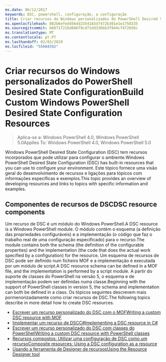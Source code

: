```yaml
---
ms.date: 06/12/2017
keywords: DSC, powershell, configuração, a configuração
title: Criar recursos do Windows personalizados do PowerShell Desired State Configuration
ms.openlocfilehash: 882b6efed4564d2354183d7472b301e1e1758335
ms.sourcegitcommit: b6871f21bd666f9cd71dd336bb3f844cf472b56c
ms.translationtype: MT
ms.contentlocale: pt-PT
ms.lasthandoff: 02/03/2019
ms.locfileid: "55684592"
---
```

# <a name="build-custom-windows-powershell-desired-state-configuration-resources"></a><span data-ttu-id="3c72d-103">Criar recursos do Windows personalizados do PowerShell Desired State Configuration</span><span class="sxs-lookup"><span data-stu-id="3c72d-103">Build Custom Windows PowerShell Desired State Configuration Resources</span></span>

> <span data-ttu-id="3c72d-104">Aplica-se a: Windows PowerShell 4.0, Windows PowerShell 5.0</span><span class="sxs-lookup"><span data-stu-id="3c72d-104">Applies To: Windows PowerShell 4.0, Windows PowerShell 5.0</span></span>

<span data-ttu-id="3c72d-105">Windows PowerShell Desired State Configuration (DSC) tem recursos incorporados que pode utilizar para configurar o ambiente.</span><span class="sxs-lookup"><span data-stu-id="3c72d-105">Windows PowerShell Desired State Configuration (DSC) has built-in resources that you can use to configure your environment.</span></span> <span data-ttu-id="3c72d-106">Este tópico fornece uma visão geral do desenvolvimento de recursos e ligações para tópicos com informações específicas e exemplos.</span><span class="sxs-lookup"><span data-stu-id="3c72d-106">This topic provides an overview of developing resources and links to topics with specific information and examples.</span></span>

## <a name="dsc-resource-components"></a><span data-ttu-id="3c72d-107">Componentes de recursos de DSC</span><span class="sxs-lookup"><span data-stu-id="3c72d-107">DSC resource components</span></span>

<span data-ttu-id="3c72d-108">Um recurso de DSC é um módulo do Windows PowerShell.</span><span class="sxs-lookup"><span data-stu-id="3c72d-108">A DSC resource is a Windows PowerShell module.</span></span> <span data-ttu-id="3c72d-109">O módulo contém o esquema (a definição das propriedades configuráveis) e a implementação (o código que faz o trabalho real de uma configuração especificado) para o recurso.</span><span class="sxs-lookup"><span data-stu-id="3c72d-109">The module contains both the schema (the definition of the configurable properties) and the implementation (the code that does the actual work specified by a configuration) for the resource.</span></span> <span data-ttu-id="3c72d-110">Um esquema de recursos de DSC pode ser definido num ficheiro MOF e a implementação é executada por um módulo de script.</span><span class="sxs-lookup"><span data-stu-id="3c72d-110">A DSC resource schema can be defined in a MOF file, and the implementation is performed by a script module.</span></span> <span data-ttu-id="3c72d-111">A partir do suporte de classes do PowerShell na versão 5, o esquema e de implementação podem ser definidas numa classe.</span><span class="sxs-lookup"><span data-stu-id="3c72d-111">Beginning with the support of PowerShell classes in version 5, the schema and implementation can both be defined in a class.</span></span> <span data-ttu-id="3c72d-112">Os tópicos seguintes descrevem mais pormenorizadamente como criar recursos de DSC.</span><span class="sxs-lookup"><span data-stu-id="3c72d-112">The following topics describe in more detail how to create DSC resources.</span></span>

* [<span data-ttu-id="3c72d-113">Escrever um recurso personalizado do DSC com o MOF</span><span class="sxs-lookup"><span data-stu-id="3c72d-113">Writing a custom DSC resource with MOF</span></span>](authoringResourceMOF.md)
* [<span data-ttu-id="3c72d-114">Implementar um recurso de DSCC#</span><span class="sxs-lookup"><span data-stu-id="3c72d-114">Implementing a DSC resource in C#</span></span>](authoringResourceMofCS.md)
* [<span data-ttu-id="3c72d-115">Escrever um recurso personalizado do DSC com classes do PowerShell</span><span class="sxs-lookup"><span data-stu-id="3c72d-115">Writing a custom DSC resource with PowerShell classes</span></span>](authoringResourceClass.md)
* [<span data-ttu-id="3c72d-116">Recursos compostos: Utilizar uma configuração de DSC como um recurso</span><span class="sxs-lookup"><span data-stu-id="3c72d-116">Composite resources: Using a DSC configuration as a resource</span></span>](authoringResourceComposite.md)
* [<span data-ttu-id="3c72d-117">Usando a ferramenta de Designer de recursos</span><span class="sxs-lookup"><span data-stu-id="3c72d-117">Using the Resource Designer tool</span></span>](../authoringResourceMofDesigner.md)
